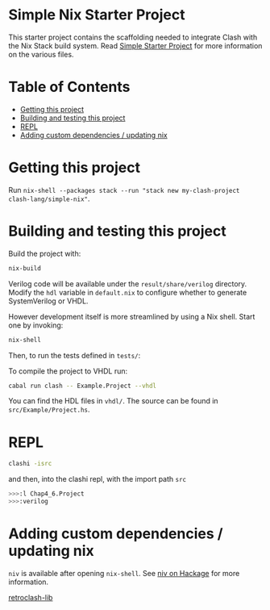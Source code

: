 <!-- omit in toc -->
# Simple Nix Starter Project
This starter project contains the scaffolding needed to integrate Clash with the Nix Stack build system. Read [Simple Starter Project](https://github.com/clash-lang/clash-starters/blob/main/simple/README.md) for more information on the various files.

<!-- omit in toc -->
# Table of Contents
- [Getting this project](#getting-this-project)
- [Building and testing this project](#building-and-testing-this-project)
- [REPL](#repl)
- [Adding custom dependencies / updating nix](#adding-custom-dependencies--updating-nix)

# Getting this project
Run `nix-shell --packages stack --run "stack new my-clash-project clash-lang/simple-nix"`.

# Building and testing this project
Build the project with:

```bash
nix-build
```

Verilog code will be available under the `result/share/verilog` directory.
Modify the `hdl` variable in `default.nix` to configure whether to generate
SystemVerilog or VHDL.

However development itself is more streamlined by using a Nix shell. Start one
by invoking:

```bash
nix-shell
```

Then, to run the tests defined in `tests/`:

To compile the project to VHDL run:

```bash
cabal run clash -- Example.Project --vhdl
```

You can find the HDL files in `vhdl/`. The source can be found in `src/Example/Project.hs`.

# REPL

```bash
clashi -isrc
```

and then, into the clashi repl, with the import path `src`

```bash
>>>:l Chap4_6.Project
>>>:verilog
```

# Adding custom dependencies / updating nix
`niv` is available after opening `nix-shell`. See [niv on Hackage](https://hackage.haskell.org/package/niv) for more information.

[retroclash-lib](https://hackage.haskell.org/package/retroclash-lib)
